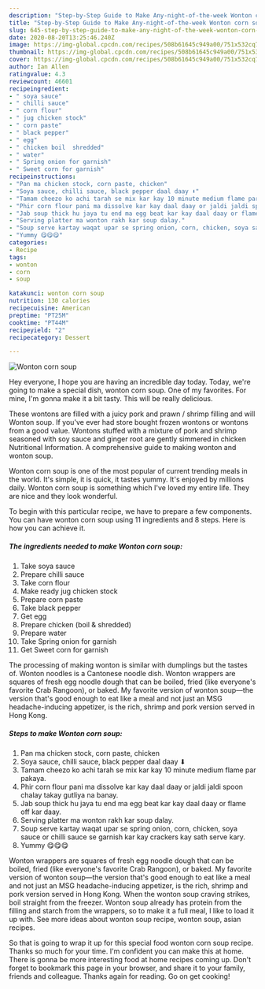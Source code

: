 ```yaml
---
description: "Step-by-Step Guide to Make Any-night-of-the-week Wonton corn soup"
title: "Step-by-Step Guide to Make Any-night-of-the-week Wonton corn soup"
slug: 645-step-by-step-guide-to-make-any-night-of-the-week-wonton-corn-soup
date: 2020-08-20T13:25:46.240Z
image: https://img-global.cpcdn.com/recipes/508b61645c949a00/751x532cq70/wonton-corn-soup-recipe-main-photo.jpg
thumbnail: https://img-global.cpcdn.com/recipes/508b61645c949a00/751x532cq70/wonton-corn-soup-recipe-main-photo.jpg
cover: https://img-global.cpcdn.com/recipes/508b61645c949a00/751x532cq70/wonton-corn-soup-recipe-main-photo.jpg
author: Ian Allen
ratingvalue: 4.3
reviewcount: 46601
recipeingredient:
- " soya sauce"
- " chilli sauce"
- " corn flour"
- " jug chicken stock"
- " corn paste"
- " black pepper"
- " egg"
- " chicken boil  shredded"
- " water"
- " Spring onion for garnish"
- " Sweet corn for garnish"
recipeinstructions:
- "Pan ma chicken stock, corn paste, chicken"
- "Soya sauce, chilli sauce, black pepper daal daay ⬇"
- "Tamam cheezo ko achi tarah se mix kar kay 10 minute medium flame par pakaya."
- "Phir corn flour pani ma dissolve kar kay daal daay or jaldi jaldi spoon chalay takay gutliya na banay."
- "Jab soup thick hu jaya tu end ma egg beat kar kay daal daay or flame off kar daay."
- "Serving platter ma wonton rakh kar soup dalay."
- "Soup serve kartay waqat upar se spring onion, corn, chicken, soya sauce or chilli sauce se garnish kar kay crackers kay sath serve kary."
- "Yummy 😋😋😋"
categories:
- Recipe
tags:
- wonton
- corn
- soup

katakunci: wonton corn soup 
nutrition: 130 calories
recipecuisine: American
preptime: "PT25M"
cooktime: "PT44M"
recipeyield: "2"
recipecategory: Dessert

---
```



![Wonton corn soup](https://img-global.cpcdn.com/recipes/508b61645c949a00/751x532cq70/wonton-corn-soup-recipe-main-photo.jpg)

Hey everyone, I hope you are having an incredible day today. Today, we're going to make a special dish, wonton corn soup. One of my favorites. For mine, I'm gonna make it a bit tasty. This will be really delicious.

These wontons are filled with a juicy pork and prawn / shrimp filling and will Wonton soup. If you&#39;ve ever had store bought frozen wontons or wontons from a good value. Wontons stuffed with a mixture of pork and shrimp seasoned with soy sauce and ginger root are gently simmered in chicken Nutritional Information. A comprehensive guide to making wonton and wonton soup.

Wonton corn soup is one of the most popular of current trending meals in the world. It's simple, it is quick, it tastes yummy. It's enjoyed by millions daily. Wonton corn soup is something which I've loved my entire life. They are nice and they look wonderful.


To begin with this particular recipe, we have to prepare a few components. You can have wonton corn soup using 11 ingredients and 8 steps. Here is how you can achieve it.

<!--inarticleads1-->

##### The ingredients needed to make Wonton corn soup:

1. Take  soya sauce
1. Prepare  chilli sauce
1. Take  corn flour
1. Make ready  jug chicken stock
1. Prepare  corn paste
1. Take  black pepper
1. Get  egg
1. Prepare  chicken (boil &amp; shredded)
1. Prepare  water
1. Take  Spring onion for garnish
1. Get  Sweet corn for garnish


The processing of making wonton is similar with dumplings but the tastes of. Wonton noodles is a Cantonese noodle dish. Wonton wrappers are squares of fresh egg noodle dough that can be boiled, fried (like everyone&#39;s favorite Crab Rangoon), or baked. My favorite version of wonton soup—the version that&#39;s good enough to eat like a meal and not just an MSG headache-inducing appetizer, is the rich, shrimp and pork version served in Hong Kong. 

<!--inarticleads2-->

##### Steps to make Wonton corn soup:

1. Pan ma chicken stock, corn paste, chicken
1. Soya sauce, chilli sauce, black pepper daal daay ⬇
1. Tamam cheezo ko achi tarah se mix kar kay 10 minute medium flame par pakaya.
1. Phir corn flour pani ma dissolve kar kay daal daay or jaldi jaldi spoon chalay takay gutliya na banay.
1. Jab soup thick hu jaya tu end ma egg beat kar kay daal daay or flame off kar daay.
1. Serving platter ma wonton rakh kar soup dalay.
1. Soup serve kartay waqat upar se spring onion, corn, chicken, soya sauce or chilli sauce se garnish kar kay crackers kay sath serve kary.
1. Yummy 😋😋😋


Wonton wrappers are squares of fresh egg noodle dough that can be boiled, fried (like everyone&#39;s favorite Crab Rangoon), or baked. My favorite version of wonton soup—the version that&#39;s good enough to eat like a meal and not just an MSG headache-inducing appetizer, is the rich, shrimp and pork version served in Hong Kong. When the wonton soup craving strikes, boil straight from the freezer. Wonton soup already has protein from the filling and starch from the wrappers, so to make it a full meal, I like to load it up with. See more ideas about wonton soup recipe, wonton soup, asian recipes. 

So that is going to wrap it up for this special food wonton corn soup recipe. Thanks so much for your time. I'm confident you can make this at home. There is gonna be more interesting food at home recipes coming up. Don't forget to bookmark this page in your browser, and share it to your family, friends and colleague. Thanks again for reading. Go on get cooking!
